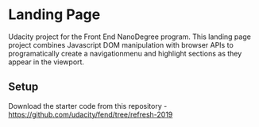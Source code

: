 # Landing Page 
Udacity project for the Front End NanoDegree program. This landing page project combines Javascript DOM manipulation with browser APIs to programatically create a navigationmenu and highlight sections as they appear in the viewport.

## Setup
Download the starter code from this repository - https://github.com/udacity/fend/tree/refresh-2019